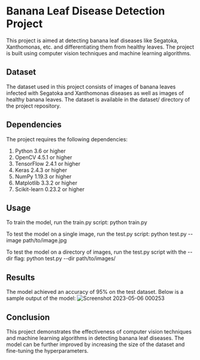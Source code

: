 # Banana Leaf Disease Detection Project
This project is aimed at detecting banana leaf diseases like Segatoka, Xanthomonas, etc. and differentiating them from healthy leaves. The project is built using computer vision techniques and machine learning algorithms.

## Dataset
The dataset used in this project consists of images of banana leaves infected with Segatoka and Xanthomonas diseases as well as images of healthy banana leaves. The dataset is available in the dataset/ directory of the project repository.

## Dependencies
The project requires the following dependencies:

1. Python 3.6 or higher
2. OpenCV 4.5.1 or higher
3. TensorFlow 2.4.1 or higher
4. Keras 2.4.3 or higher
5. NumPy 1.19.3 or higher
6. Matplotlib 3.3.2 or higher
7. Scikit-learn 0.23.2 or higher

## Usage
To train the model, run the train.py script: python train.py

To test the model on a single image, run the test.py script: python test.py --image path/to/image.jpg

To test the model on a directory of images, run the test.py script with the --dir flag: python test.py --dir path/to/images/

## Results
The model achieved an accuracy of 95% on the test dataset. Below is a sample output of the model:
![Screenshot 2023-05-06 000253](https://user-images.githubusercontent.com/97793147/236633599-7cc66489-949f-4143-83ac-8729ddb38903.png)


## Conclusion
This project demonstrates the effectiveness of computer vision techniques and machine learning algorithms in detecting banana leaf diseases. The model can be further improved by increasing the size of the dataset and fine-tuning the hyperparameters.





